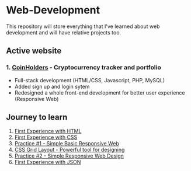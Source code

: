# Web-Development
This repository will store everything that I've learned about web development and will have relative projects too.

## Active website
### 1. [CoinHolders](https://www.8coinholders.com/) - Cryptocurrency tracker and portfolio
* Full-stack development (HTML/CSS, Javascript, PHP, MySQL)
* Added sign up and login sytem
* Redesigned a whole front-end development for better user experience (Responsive Web)

## Journey to learn
1. [First Experience with HTML](https://github.com/kimjaeh10/Web-Development/tree/master/Simple%20Blog)
2. [First Experience with CSS](https://github.com/kimjaeh10/Web-Development/tree/master/Intro%20to%20CSS)
3. [Practice #1 - Simple Basic Responsive Web](https://github.com/kimjaeh10/Web-Development/tree/master/myWebsite)
4. [CSS Grid Layout - Powerful tool for designing](https://github.com/kimjaeh10/Web-Development/tree/master/CSS%20Grid%20Layout)
5. [Practice #2 - Simple Responsive Web Design](https://github.com/kimjaeh10/Web-Development/tree/master/Responsive%20Web)
6. [First Experience with JSON](https://github.com/kimjaeh10/Web-Development/tree/master/Intro%20to%20JSON)
